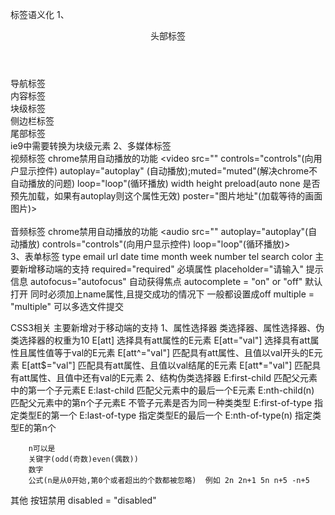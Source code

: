 标签语义化
    1、<header>头部标签</header> <nav>导航标签</nav> <article>内容标签</article> <section>块级标签</section> <aside>侧边栏标签</aside> <footer>尾部标签</footer>  ie9中需要转换为块级元素
    2、多媒体标签   
        视频标签   chrome禁用自动播放的功能
        <video src="" controls="controls"(向用户显示控件) autoplay="autoplay" (自动播放);muted="muted"(解决chrome不自动播放的问题) loop="loop"(循环播放) width height preload(auto none  是否预先加载，如果有autoplay则这个属性无效) poster="图片地址"(加载等待的画面图片)>
            <source src="" type="video/mp4">  <!--提供多个视频格式,也可以把src放在video标签中-->  
            <source src="" type="video/ogg">   <!--提供多个视频格式-->
        </video>  
        音频标签  chrome禁用自动播放的功能
        <audio src="" autoplay="autoplay"(自动播放) controls="controls"(向用户显示控件) loop="loop"(循环播放)>
            <source src="" type="audio/mpeg">  <!--提供多个音频格式,也可以把src放在audio标签中-->  
            <source src="" type="audio/ogg">   <!--提供多个音频格式-->
        </audio>
    3、表单标签
        type    email url date time month week number tel search color  主要新增移动端的支持 
        required="required"  必填属性
        placeholder="请输入" 提示信息
        autofocus="autofocus" 自动获得焦点
        autocomplete = "on" or "off"  默认打开  同时必须加上name属性,且提交成功的情况下  一般都设置成off
        multiple = "multiple" 可以多选文件提交

CSS3相关  主要新增对于移动端的支持
    1、属性选择器   类选择器、属性选择器、伪类选择器的权重为10
        E[att]  选择具有att属性的E元素
        E[att="val"] 选择具有att属性且属性值等于val的E元素
        E[att^="val"] 匹配具有att属性、且值以val开头的E元素
        E[att$="val"] 匹配具有att属性、且值以val结尾的E元素
        E[att*="val"] 匹配具有att属性、且值中还有val的E元素
    2、结构伪类选择器
        E:first-child 匹配父元素中的第一个子元素E
        E:last-child 匹配父元素中的最后一个E元素
        E:nth-child(n) 匹配父元素中的第n个子元素E  不管子元素是否为同一种类类型
        E:first-of-type 指定类型E的第一个
        E:last-of-type 指定类型E的最后一个
        E:nth-of-type(n) 指定类型E的第n个

        n可以是
        关键字(odd(奇数)even(偶数))
        数字
        公式(n是从0开始,第0个或者超出的个数都被忽略)  例如 2n 2n+1 5n n+5 -n+5


其他 
    按钮禁用  disabled = "disabled"

